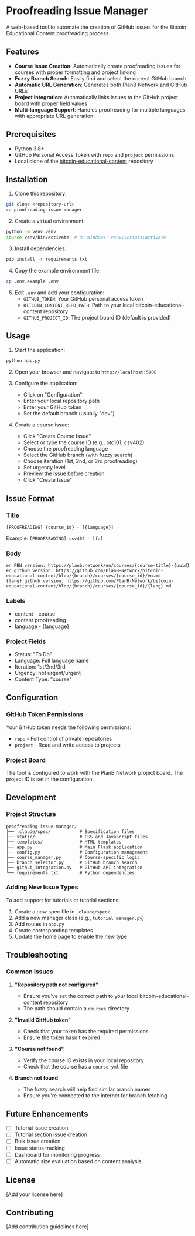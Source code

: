 # Proofreading Issue Manager

A web-based tool to automate the creation of GitHub issues for the Bitcoin Educational Content proofreading process.

## Features

- **Course Issue Creation**: Automatically create proofreading issues for courses with proper formatting and project linking
- **Fuzzy Branch Search**: Easily find and select the correct GitHub branch
- **Automatic URL Generation**: Generates both PlanB Network and GitHub URLs
- **Project Integration**: Automatically links issues to the GitHub project board with proper field values
- **Multi-language Support**: Handles proofreading for multiple languages with appropriate URL generation

## Prerequisites

- Python 3.8+
- GitHub Personal Access Token with `repo` and `project` permissions
- Local clone of the [bitcoin-educational-content](https://github.com/PlanB-Network/bitcoin-educational-content) repository

## Installation

1. Clone this repository:
```bash
git clone <repository-url>
cd proofreading-issue-manager
```

2. Create a virtual environment:
```bash
python -m venv venv
source venv/bin/activate  # On Windows: venv\Scripts\activate
```

3. Install dependencies:
```bash
pip install -r requirements.txt
```

4. Copy the example environment file:
```bash
cp .env.example .env
```

5. Edit `.env` and add your configuration:
   - `GITHUB_TOKEN`: Your GitHub personal access token
   - `BITCOIN_CONTENT_REPO_PATH`: Path to your local bitcoin-educational-content repository
   - `GITHUB_PROJECT_ID`: The project board ID (default is provided)

## Usage

1. Start the application:
```bash
python app.py
```

2. Open your browser and navigate to `http://localhost:5000`

3. Configure the application:
   - Click on "Configuration" 
   - Enter your local repository path
   - Enter your GitHub token
   - Set the default branch (usually "dev")

4. Create a course issue:
   - Click "Create Course Issue"
   - Select or type the course ID (e.g., btc101, csv402)
   - Choose the proofreading language
   - Select the GitHub branch (with fuzzy search)
   - Choose iteration (1st, 2nd, or 3rd proofreading)
   - Set urgency level
   - Preview the issue before creation
   - Click "Create Issue"

## Issue Format

### Title
`[PROOFREADING] {course_id} - [{language}]`

Example: `[PROOFREADING] csv402 - [fa]`

### Body
```
en PBN version: https://planb.network/en/courses/{course-title}-{uuid}
en github version: https://github.com/PlanB-Network/bitcoin-educational-content/blob/{branch}/courses/{course_id}/en.md
{lang} github version: https://github.com/PlanB-Network/bitcoin-educational-content/blob/{branch}/courses/{course_id}/{lang}.md
```

### Labels
- content - course
- content proofreading
- language - {language}

### Project Fields
- Status: "To Do"
- Language: Full language name
- Iteration: 1st/2nd/3rd
- Urgency: not urgent/urgent
- Content Type: "course"

## Configuration

### GitHub Token Permissions
Your GitHub token needs the following permissions:
- `repo` - Full control of private repositories
- `project` - Read and write access to projects

### Project Board
The tool is configured to work with the PlanB Network project board. The project ID is set in the configuration.

## Development

### Project Structure
```
proofreading-issue-manager/
├── .claude/spec/           # Specification files
├── static/                 # CSS and JavaScript files
├── templates/              # HTML templates
├── app.py                  # Main Flask application
├── config.py               # Configuration management
├── course_manager.py       # Course-specific logic
├── branch_selector.py      # GitHub branch search
├── github_integration.py   # GitHub API integration
└── requirements.txt        # Python dependencies
```

### Adding New Issue Types
To add support for tutorials or tutorial sections:
1. Create a new spec file in `.claude/spec/`
2. Add a new manager class (e.g., `tutorial_manager.py`)
3. Add routes in `app.py`
4. Create corresponding templates
5. Update the home page to enable the new type

## Troubleshooting

### Common Issues

1. **"Repository path not configured"**
   - Ensure you've set the correct path to your local bitcoin-educational-content repository
   - The path should contain a `courses` directory

2. **"Invalid GitHub token"**
   - Check that your token has the required permissions
   - Ensure the token hasn't expired

3. **"Course not found"**
   - Verify the course ID exists in your local repository
   - Check that the course has a `course.yml` file

4. **Branch not found**
   - The fuzzy search will help find similar branch names
   - Ensure you're connected to the internet for branch fetching

## Future Enhancements

- [ ] Tutorial issue creation
- [ ] Tutorial section issue creation
- [ ] Bulk issue creation
- [ ] Issue status tracking
- [ ] Dashboard for monitoring progress
- [ ] Automatic size evaluation based on content analysis

## License

[Add your license here]

## Contributing

[Add contribution guidelines here]